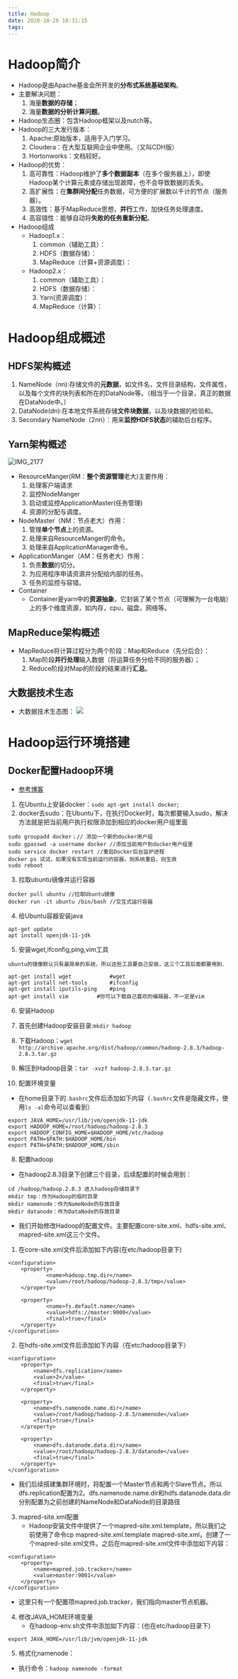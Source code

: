 ```yaml
---
title: Hadoop
date: 2020-10-26 18:31:15
tags:
---
```


# Hadoop简介

* Hadoop是由Apache基金会所开发的**分布式系统基础架构**。
* 主要解决问题：
  1.  海量**数据的存储**；
  2.  海量**数据的分析计算问题**。
* Hadoop生态圈：包含Hadoop框架以及nutch等。
* Hadoop的三大发行版本：
  1. Apache:原始版本，适用于入门学习。
  2. Cloudera：在大型互联网企业中使用。（又叫CDH版）
  3. Hortonworks：文档较好。
* Hadoop的优势：
  1.  高可靠性：Hadoop维护了**多个数据副本**（在多个服务器上），即使Hadoop某个计算元素或存储出现故障，也不会导致数据的丢失。
  2.  高扩展性：在**集群间分配**任务数据，可方便的扩展数以千计的节点（服务器）。
  3.  高效性：基于MapReduce思想，**并行**工作，加快任务处理速度。
  4.  高容错性：能够自动将**失败的任务重新分配**。
* Hadoop组成
  * Hadoop1.x：
    1.  common（辅助工具）：
    2.  HDFS（数据存储）：
    3.  MapReduce（计算+资源调度）：
  * Hadoop2.x：
    1.  common（辅助工具）：
    2.  HDFS（数据存储）：
    3.  Yarn(资源调度)：
    4.  MapReduce（计算）：

# Hadoop组成概述

## HDFS架构概述

1.  NameNode（nn):存储文件的**元数据**，如文件名，文件目录结构，文件属性，以及每个文件的块列表和所在的DataNode等。（相当于一个目录，真正的数据在DataNode中。）
2.  DataNode(dn):在本地文件系统存储**文件块数据**，以及块数据的检验和。
3.  Secondary NameNode（2nn）：用来**监控HDFS状态**的辅助后台程序。

## Yarn架构概述

![IMG_2177](https://gitee.com/zhangjie0524/picgo/raw/master/uPic/IMG_2177.JPG)
* ResourceManger(RM：**整个资源管理**老大)主要作用：
  1.  处理客户端请求
  2.  监控NodeManger
  3.  启动或监控ApplicationMaster(任务管理)
  4.  资源的分配与调度。
* NodeMaster（NM：节点老大）作用：
  1. 管理**单个节点**上的资源。
  2. 处理来自ResourceManger的命令。
  3. 处理来自ApplicationManager命令。
* ApplicationManger（AM：任务老大）作用：
  1. 负责**数据**的切分。
  2. 为应用程序申请资源并分配给内部的任务。
  3. 任务的监控与容错。
* Container
  * Container是yarn中的**资源抽象**，它封装了某个节点（可理解为一台电脑）上的多个维度资源，如内存，cpu，磁盘，网络等。

## MapReduce架构概述

* MapReduce将计算过程分为两个阶段：Map和Reduce（先分后合）：
  1. Map阶段**并行处理**输入数据（将运算任务分给不同的服务器）；
  2. Reduce阶段对Map的阶段的结果进行**汇总**。

## 大数据技术生态
  
* 大数据技术生态图：
![](https://gitee.com/zhangjie0524/picgo/raw/master/img/20201027094308.png)

# Hadoop运行环境搭建

## Docker配置Hadoop环境

* [参考博客](https://blog.csdn.net/sb985/article/details/82722451?ops_request_misc=%257B%2522request%255Fid%2522%253A%2522160652764419195271678757%2522%252C%2522scm%2522%253A%252220140713.130102334..%2522%257D&request_id=160652764419195271678757&biz_id=0&utm_medium=distribute.pc_search_result.none-task-blog-2~all~top_click~default-1-82722451.pc_first_rank_v2_rank_v28&utm_term=docker%E9%85%8D%E7%BD%AEHadoop&spm=1018.2118.3001.4449)
  
1. 在Ubuntu上安装docker：`sudo apt-get install docker`;
2. docker去sudo：在Ubuntu下，在执行Docker时，每次都要输入sudo，解决方法就是把当前用户执行权限添加到相应的docker用户组里面
```
sudo groupadd docker；// 添加一个新的docker用户组
sudo gpasswd -a username docker	//添加当前用户到docker用户组里
sudo service docker restart //重启Docker后台监护进程
docker ps 试试，如果没有实现当前运行的容器，则系统重启，则生效
sudo reboot
```
3. 拉取ubuntu镜像并运行容器
```
docker pull ubuntu //拉取Ubuntu镜像
docker run -it ubuntu /bin/bash //交互式运行容器
```

4. 给Ubuntu容器安装java
```
apt-get update
apt install openjdk-11-jdk
```
5. 安装wget,ifconfig,ping,vim工具
```
ubuntu的镜像默认只有最简单的系统，所以这些工具要自己安装，这三个工具后面都要用到．

apt-get install wget			#wget
apt-get install net-tools		#ifconfig
apt-get install iputils-ping    #ping
apt-get install vim			#你可以下载自己喜欢的编辑器，不一定是vim
```
6. 安装Hadoop

1. 首先创建Hadoop安装目录:`mkdir hadoop`
2. 下载Hadoop：`wget http://archive.apache.org/dist/hadoop/common/hadoop-2.8.3/hadoop-2.8.3.tar.gz`
3. 解压到Hadoop目录：`tar -xvzf hadoop-2.8.3.tar.gz`

7. 配置环境变量

* 在home目录下的`.bashrc`文件后添加如下内容（`.bashrc`文件是隐藏文件，使用`ls -al`命令可以查看到）
```
export JAVA_HOME=/usr/lib/jvm/openjdk-11-jdk
export HADOOP_HOME=/root/hadoop/hadoop-2.8.3
export HADOOP_CONFIG_HOME=$HADOOP_HOME/etc/hadoop
export PATH=$PATH:$HADOOP_HOME/bin
export PATH=$PATH:$HADOOP_HOME/sbin
```

8. 配置hadoop

* 在hadoop2.8.3目录下创建三个目录，后续配置的时候会用到：
```
cd /hadoop/hadoop.2.8.3 进入hadoop存储目录下
mkdir tmp：作为Hadoop的临时目录
mkdir namenode：作为NameNode的存放目录
mkdir datanode：作为DataNode的存放目录
```
* 我们开始修改Hadoop的配置文件。主要配置core-site.xml、hdfs-site.xml、mapred-site.xml这三个文件。
1. 在core-site.xml文件后添加如下内容(在etc/hadoop目录下)
```
<configuration>
    <property>
            <name>hadoop.tmp.dir</name>
            <value>/root/hadoop/hadoop-2.8.3/tmp</value>
    </property>

    <property>
            <name>fs.default.name</name>
            <value>hdfs://master:9000</value>
            <final>true</final>
    </property>
</configuration>
```
2. 在hdfs-site.xml文件后添加如下内容（在etc/hadoop目录下）
```
<configuration>
    <property>
        <name>dfs.replication</name>
        <value>2</value>
        <final>true</final>
    </property>

    <property>
        <name>dfs.namenode.name.dir</name>
        <value>/root/hadoop/hadoop-2.8.3/namenode</value>
        <final>true</final>
    </property>

    <property>
        <name>dfs.datanode.data.dir</name>
        <value>/root/hadoop/hadoop-2.8.3/datanode</value>
        <final>true</final>
    </property>
</configuration>
```
   * 我们后续搭建集群环境时，将配置一个Master节点和两个Slave节点。所以dfs.replication配置为2。dfs.namenode.name.dir和hdfs.datanode.data.dir分别配置为之前创建的NameNode和DataNode的目录路径
3. mapred-site.xml配置
   * Hadoop安装文件中提供了一个mapred-site.xml.template，所以我们之前使用了命令cp mapred-site.xml.template mapred-site.xml，创建了一个mapred-site.xml文件。之后在mapred-site.xml文件中添加如下内容：
```
<configuration>
    <property>
        <name>mapred.job.tracker</name>
        <value>master:9001</value>
    </property>
</configuration>
```
   * 这里只有一个配置项mapred.job.tracker，我们指向master节点机器。
4. 修改JAVA_HOME环境变量
   * 在hadoop-env.sh文件中添加如下内容：(也在etc/hadoop目录下)
```
export JAVA_HOME=/usr/lib/jvm/openjdk-11-jdk
```
5. 格式化namenode：
  * 执行命令：`hadoop namenode -format`